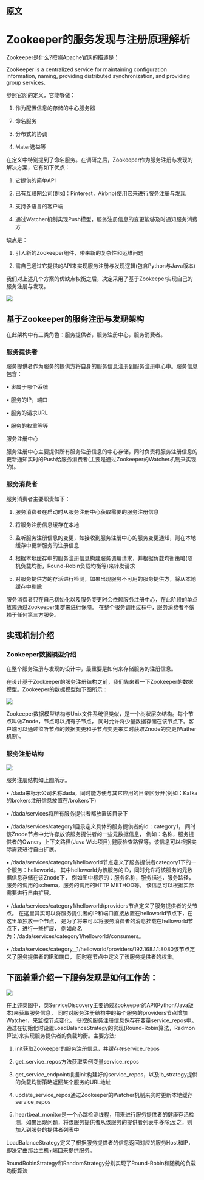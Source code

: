 ## [原文](https://my.oschina.net/jiangzhixiong/blog/596503)

# Zookeeper的服务发现与注册原理解析

Zookeeper是什么?按照Apache官网的描述是：

ZooKeeper is a centralized service for maintaining configuration information, naming,
 providing distributed synchronization, and providing group services.

参照官网的定义，它能够做：

1. 作为配置信息的存储的中心服务器

2. 命名服务

3. 分布式的协调

4. Mater选举等

在定义中特别提到了命名服务。在调研之后，Zookeeper作为服务注册与发现的解决方案，它有如下优点：

1. 它提供的简单API

2. 已有互联网公司(例如：Pinterest，Airbnb)使用它来进行服务注册与发现

3. 支持多语言的客户端

4. 通过Watcher机制实现Push模型，服务注册信息的变更能够及时通知服务消费方

缺点是：

1. 引入新的Zookeeper组件，带来新的复杂性和运维问题

2. 需自己通过它提供的API来实现服务注册与发现逻辑(包含Python与Java版本)

我们对上述几个方案的优缺点权衡之后，决定采用了基于Zookeeper实现自己的服务注册与发现。

![](../../images/zookeeper/register_discovery/service_registered_1.jpeg)

## 基于Zookeeper的服务注册与发现架构

在此架构中有三类角色：服务提供者，服务注册中心，服务消费者。

### 服务提供者

服务提供者作为服务的提供方将自身的服务信息注册到服务注册中心中。服务信息包含：

▪ 隶属于哪个系统

▪ 服务的IP，端口

▪ 服务的请求URL

▪ 服务的权重等等

服务注册中心

服务注册中心主要提供所有服务注册信息的中心存储，同时负责将服务注册信息的更新通知实时的Push给服务消费者(主要是通过Zookeeper的Watcher机制来实现的)。

### 服务消费者

服务消费者主要职责如下：

1. 服务消费者在启动时从服务注册中心获取需要的服务注册信息

2. 将服务注册信息缓存在本地

3. 监听服务注册信息的变更，如接收到服务注册中心的服务变更通知，则在本地缓存中更新服务的注册信息

4. 根据本地缓存中的服务注册信息构建服务调用请求，并根据负载均衡策略(随机负载均衡，Round-Robin负载均衡等)来转发请求

5. 对服务提供方的存活进行检测，如果出现服务不可用的服务提供方，将从本地缓存中剔除

服务消费者只在自己初始化以及服务变更时会依赖服务注册中心，在此阶段的单点故障通过Zookeeper集群来进行保障。
在整个服务调用过程中，服务消费者不依赖于任何第三方服务。

## 实现机制介绍

### Zookeeper数据模型介绍

在整个服务注册与发现的设计中，最重要是如何来存储服务的注册信息。

在设计基于Zookeeper的服务注册结构之前，我们先来看一下Zookeeper的数据模型。Zookeeper的数据模型如下图所示：

![](../../images/zookeeper/register_discovery/service_register_module_2.jpeg)

Zookeeper数据模型结构与Unix文件系统很类似，是一个树状层次结构。每个节点叫做Znode，节点可以拥有子节点，
同时允许将少量数据存储在该节点下。客户端可以通过监听节点的数据变更和子节点变更来实时获取Znode的变更(Wather机制)。

### 服务注册结构

![](../../images/zookeeper/register_discovery/service_register_node_1.jpeg)

服务注册结构如上图所示。

▪ /dada来标示公司名称dada，同时能方便与其它应用的目录区分开(例如：Kafka的brokers注册信息放置在/brokers下)

▪ /dada/services将所有服务提供者都放置该目录下

▪ /dada/services/category1目录定义具体的服务提供者的id：category1，
同时该Znode节点中允许存放该服务提供者的一些元数据信息，
例如：名称，服务提供者的Owner，上下文路径(Java Web项目),健康检查路径等。该信息可以根据实际需要进行自由扩展。

▪ /dada/services/category1/helloworld节点定义了服务提供者category1下的一个服务：helloworld。
其中helloworld为该服务的ID，同时允许将该服务的元数据信息存储在该Znode下，
例如图中标示的：服务名称，服务描述，服务路径，服务的调用的schema，服务的调用的HTTP METHOD等。
该信息可以根据实际需要进行自由扩展。

▪ /dada/services/category1/helloworld/providers节点定义了服务提供者的父节点。
在这里其实可以将服务提供者的IP和端口直接放置在helloworld节点下，在这里单独放一个节点，
是为了将来可以将服务消费者的消息挂载在helloworld节点下，进行一些扩展，
例如命名为：/dada/services/category1/helloworld/consumers。

▪ /dada/services/category__1/helloworld/providers/192.168.1.1:8080该节点定义了服务提供者的IP和端口，
同时在节点中定义了该服务提供者的权重。




## 下面着重介绍一下服务发现是如何工作的：

![](../../images/zookeeper/register_discovery/service_discovery_1.jpeg)

在上述类图中，类ServiceDiscovery主要通过Zookeeper的API(Python/Java版本)来获取服务信息，
同时对服务注册结构中的每个服务的providers节点增加Watcher，来监控节点变化。
获取的服务注册信息保存在变量service_repos中。
通过在初始化时设置LoadBalanceStrategy的实现(Round-Robin算法，Radmon算法)来实现服务提供者的负载均衡。主要方法:

1. init获取Zookeeper的服务注册信息，并缓存在service_repos

2. get_service_repos方法获取实例变量service_repos

3. get_service_endpoint根据init构建好的service_repos，以及lb_strategy提供的负载均衡策略返回某个服务的URL地址

4. update_service_repos通过Zookeeper的Watcher机制来实时更新本地缓存service_repos

5. heartbeat_monitor是一个心跳检测线程，用来进行服务提供者的健康存活检测，如果出现问题，将该服务提供者从该服务的提供者列表中移除;反之，则加入到服务的提供者列表中

LoadBalanceStrategy定义了根据服务提供者的信息返回对应的服务Host和IP，即决定由那台主机+端口来提供服务。

RoundRobinStrategy和RandomStrategy分别实现了Round-Robin和随机的负载均衡算法

